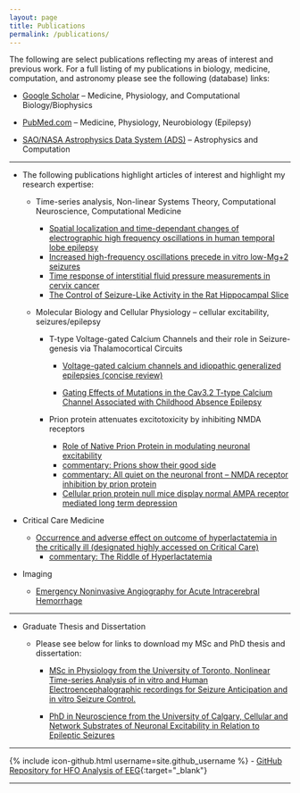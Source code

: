 ```yaml
---
layout: page
title: Publications
permalink: /publications/
---
```


The following are select publications reflecting my areas of interest and previous work. For a full listing of my publications in biology, medicine, computation, and astronomy please see the following (database) links:

* [Google Scholar][HKScholar] – Medicine, Physiology, and Computational Biology/Biophysics

* [PubMed.com][HKPubmed] – Medicine, Physiology, Neurobiology (Epilepsy)

* [SAO/NASA Astrophysics Data System (ADS)][HKADS] – Astrophysics and Computation

---
<p></p>

* The following publications highlight articles of interest and highlight my research expertise:

    * Time-series analysis, Non-linear Systems Theory, Computational Neuroscience, Computational Medicine

        * [Spatial localization and time-dependant changes of electrographic high frequency oscillations in human temporal lobe epilepsy][HFO_iEEG]
        * [Increased high-frequency oscillations precede in vitro low-Mg+2 seizures][HFO_LowMg2+]
        * [Time response of interstitial fluid pressure measurements in cervix cancer][Tumor_IP]
        * [The Control of Seizure-Like Activity in the Rat Hippocampal Slice][Slice_SeizureControl]

    * Molecular Biology and Cellular Physiology – cellular excitability, seizures/epilepsy

        * T-type Voltage-gated Calcium Channels and their role in Seizure-genesis via Thalamocortical Circuits

            * [Voltage-gated calcium channels and idiopathic generalized epilepsies (concise review)][T-Type_Review]

            * [Gating Effects of Mutations in the Cav3.2 T-type Calcium Channel Associated with Childhood Absence Epilepsy][Cav32]

        * Prion protein attenuates excitotoxicity by inhibiting NMDA receptors

            * [Role of Native Prion Protein in modulating neuronal excitability][Prion_NMDA]
            * [commentary: Prions show their good side][Prion_GoodSide]
            * [commentary: All quiet on the neuronal front – NMDA receptor inhibition by prion protein][AllQuiet]
            * [Cellular prion protein null mice display normal AMPA receptor mediated long term depression][PrionNMDA_AMPA]


* Critical Care Medicine

    * [Occurrence and adverse effect on outcome of hyperlactatemia in the critically ill (designated highly accessed on Critical Care)][Lactate]
        * [commentary: The Riddle of Hyperlactatemia][Lactate_Comment]

* Imaging

    * [Emergency Noninvasive Angiography for Acute Intracerebral Hemorrhage][ICH_Review]

---

* Graduate Thesis and Dissertation

    * Please see below for links to download my MSc and PhD thesis and dissertation:

        * [MSc in Physiology from the University of Toronto, Nonlinear Time-series Analysis of in vitro and Human Electroencephalographic recordings for Seizure Anticipation and in vitro Seizure Control.][Houman_MSc]

        * [PhD in Neuroscience from the University of Calgary, Cellular and Network Substrates of Neuronal Excitability in Relation to Epileptic Seizures][Houman_PhD]

<p></p>

---

{% include icon-github.html username=site.github_username %} - [GitHub Repository for HFO Analysis of EEG](https://github.com/neuroccm/eeghfo.git){:target="_blank"}

---

<p></p>


[westernsono]: http://westernsono.ca
[ecriticalcare]: http://www.ecriticalcare.org
[UWO]: http://www.uwo.ca
[NORSE]: https://rarediseases.org/rare-diseases/new-onset-refractory-status-epilepticus-norse/
[NORSEINST]:http://norseinstitute.org/
[HKScholar]:http://scholar.google.ca/citations?user=qzhk98YAAAAJ&hl=en
[HKPubmed]:http://www.ncbi.nlm.nih.gov/pubmed/?term=khosravani+h
[HKADS]:http://adsabs.harvard.edu/cgi-bin/nph-abs_connect?return_req=no_params&author=Khosravani,%20Houman

[AllQuiet]:/manuscripts/All-quiet-on-the-neuronal-front-NMDA-receptor-inhibition-by-prion-protein.pdf
[PrionNMDA_AMPA]:/manuscripts/Cellular-prion-protein-null-mice-display-normal-AMPA-receptor-mediated-long-term-depression.pdf
[Cav32]:/manuscripts/Gating-Effects-of-Mutations-in-the-Cav3.2-T-type-Calcium-Channel-Associated-with-Childhood-Absence-Epilepsy.pdf
[Houman_MSc]:/manuscripts/Houman-Khosravani-MSc-Thesis_p.pdf
[Houman_PhD]:/manuscripts/Houman-Khosravani-PhD_p.pdf
[HFO_LowMg2+]:/manuscripts/Increased-High-frequency-Oscillations-Precede-in-vitro-Low-Mg2-Seizures.pdf
[T-Type_Review]:/manuscripts/Khosravani-Zamponi-T-type-Epilepsy-Review1.pdf
[ICH_Review]:/manuscripts/Khosravani-et-al-ANJNR-Emergency-ICH-imaging.pdf
[HFO_iEEG]:/manuscripts/Khosravani_et_al-2009-Epilepsia.pdf
[Tumor_IP]:/manuscripts/Microvascular-research-tumor-intersitital-pressure.pdf
[Lactate]:/manuscripts/Occurrence-and-adverse-effect-on-outcome-of-hyperlactatemia-in-the-critically-ill1.pdf
[Prion_NMDA]:/manuscripts/Prion-protein-attenuates-excitotoxicity-by-inhibiting-NMDA-receptors.pdf
[Prion_GoodSide]:/manuscripts/Prions-show-their-good-side.pdf
[Slice_SeizureControl]:/manuscripts/The-Control-of-Seizure-Like-Activity-in-the-Rat-Hippocampal-Slice.pdf
[Lactate_Comment]:/manuscripts/The-Riddle-of-Hyperlactatemia.pdf
